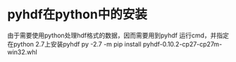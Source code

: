 # pyhdf在python中的安装
由于需要使用python处理hdf格式的数据，因而需要用到pyhdf
运行cmd，并指定在python 2.7上安装pyhdf
py -2.7 -m pip install pyhdf-0.10.2-cp27-cp27m-win32.whl
